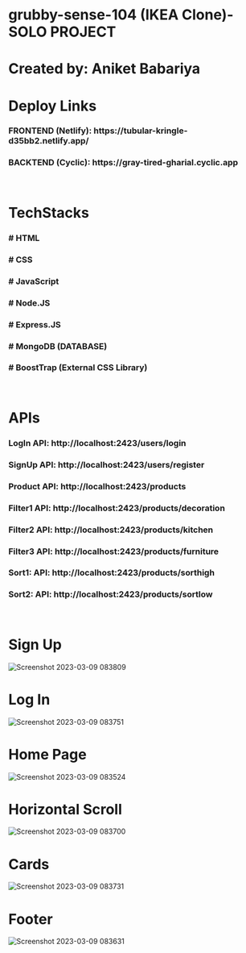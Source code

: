<h1>grubby-sense-104 (IKEA Clone)- SOLO PROJECT

<h1>Created by: Aniket Babariya</h1>

 <h1>Deploy Links</h1>
<h3>FRONTEND (Netlify): https://tubular-kringle-d35bb2.netlify.app/ </h3>
<h3>BACKTEND (Cyclic): https://gray-tired-gharial.cyclic.app </h3>
  <br>
  
  <h1>TechStacks</h1>
<h3># HTML</h3>
<h3># CSS</h3>
<h3># JavaScript</h3>
<h3># Node.JS</h3>
<h3># Express.JS</h3>
<h3># MongoDB (DATABASE)</h3>
<h3># BoostTrap (External CSS Library)</h3>
<BR>

  <h1>APIs</h1>
<h3>LogIn API: http://localhost:2423/users/login</h3>
 <h3>SignUp API: http://localhost:2423/users/register</h3>
 <h3>Product API: http://localhost:2423/products</h3>
 <h3>Filter1 API: http://localhost:2423/products/decoration</h3>
 <h3>Filter2 API: http://localhost:2423/products/kitchen</h3>
 <h3>Filter3 API: http://localhost:2423/products/furniture</h3>
 <h3>Sort1: API: http://localhost:2423/products/sorthigh</h3>
 <h3>Sort2: API: http://localhost:2423/products/sortlow</h3>

<BR>
  
<h1>Sign Up</h1>

![Screenshot 2023-03-09 083809](https://user-images.githubusercontent.com/112626195/223912653-b27412b2-44c5-4579-8edd-e32002299de2.png)

<h1>Log In</h1>

![Screenshot 2023-03-09 083751](https://user-images.githubusercontent.com/112626195/223912784-e52ddd60-2c9a-410b-a713-765fe8d746d0.png)

<h1>Home Page</h1>

![Screenshot 2023-03-09 083524](https://user-images.githubusercontent.com/112626195/223913189-87a77799-50d4-42a2-832c-9bcddaef0fa4.png)

<h1>Horizontal Scroll</h1>

![Screenshot 2023-03-09 083700](https://user-images.githubusercontent.com/112626195/223913043-14e4bb20-5af6-4d16-ac89-c3c89593e56e.png)

<h1>Cards</h1>

![Screenshot 2023-03-09 083731](https://user-images.githubusercontent.com/112626195/223913078-db87597d-b1ac-478e-995f-93f57f9f0032.png)

<h1>Footer</h1>

![Screenshot 2023-03-09 083631](https://user-images.githubusercontent.com/112626195/223913645-57f535a3-794b-4400-91cb-de5b8d011c1c.png)

